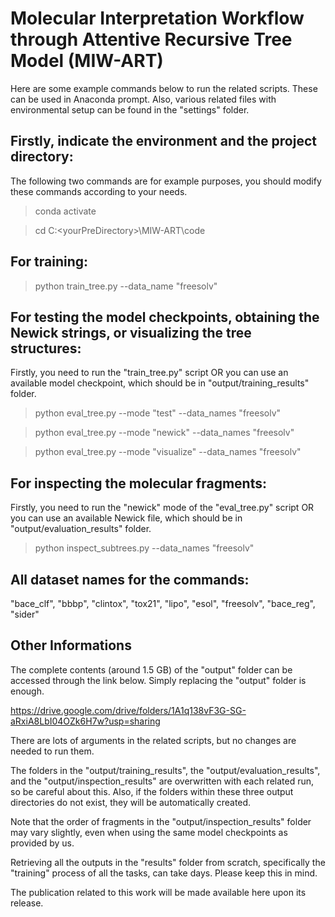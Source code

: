 # Molecular Interpretation Workflow through Attentive Recursive Tree Model (MIW-ART)

Here are some example commands below to run the related scripts. These can be used in Anaconda prompt. Also, various related files with environmental setup can be found in the "settings" folder.

## Firstly, indicate the environment and the project directory:

The following two commands are for example purposes, you should modify these commands according to your needs.

> conda activate <yourEnvironment>

> cd C:\<yourPreDirectory>\MIW-ART\code

## For training:

> python train_tree.py --data_name "freesolv"

## For testing the model checkpoints, obtaining the Newick strings, or visualizing the tree structures:

Firstly, you need to run the "train_tree.py" script OR you can use an available model checkpoint, which should be in "output/training_results" folder.

> python eval_tree.py --mode "test" --data_names "freesolv"

> python eval_tree.py --mode "newick" --data_names "freesolv"

> python eval_tree.py --mode "visualize" --data_names "freesolv"

## For inspecting the molecular fragments:

Firstly, you need to run the "newick" mode of the "eval_tree.py" script OR you can use an available Newick file, which should be in "output/evaluation_results" folder.

> python inspect_subtrees.py --data_names "freesolv"

## All dataset names for the commands:

"bace_clf", "bbbp", "clintox", "tox21", "lipo", "esol", "freesolv", "bace_reg", "sider"

## Other Informations

The complete contents (around 1.5 GB) of the "output" folder can be accessed through the link below. Simply replacing the "output" folder is enough.

https://drive.google.com/drive/folders/1A1q138vF3G-SG-aRxiA8LbI04OZk6H7w?usp=sharing

There are lots of arguments in the related scripts, but no changes are needed to run them.

The folders in the "output/training_results", the "output/evaluation_results", and the "output/inspection_results" are overwritten with each related run, so be careful about this. Also, if the folders within these three output directories do not exist, they will be automatically created.

Note that the order of fragments in the "output/inspection_results" folder may vary slightly, even when using the same model checkpoints as provided by us.

Retrieving all the outputs in the "results" folder from scratch, specifically the "training" process of all the tasks, can take days. Please keep this in mind.

The publication related to this work will be made available here upon its release.
